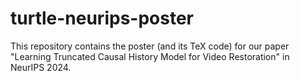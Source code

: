 # turtle-neurips-poster
This repository contains the poster (and its TeX code) for our paper "Learning Truncated Causal History Model for Video Restoration" in NeurIPS 2024.
